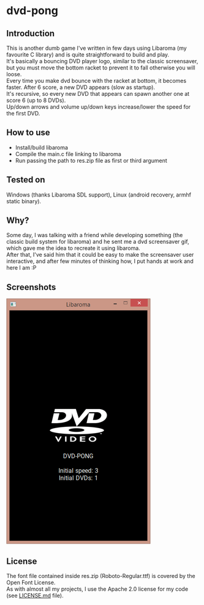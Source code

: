 # dvd-pong

## Introduction
This is another dumb game I've written in few days using Libaroma (my favourite C library) and is quite straightforward to build and play.  
It's basically a bouncing DVD player logo, similar to the classic screensaver, but you must move the bottom racket to prevent it to fall otherwise you will loose.  
Every time you make dvd bounce with the racket at bottom, it becomes faster. After 6 score, a new DVD appears (slow as startup).  
It's recursive, so every new DVD that appears can spawn another one at score 6 (up to 8 DVDs).  
Up/down arrows and volume up/down keys increase/lower the speed for the first DVD.

## How to use
- Install/build libaroma
- Compile the main.c file linking to libaroma
- Run passing the path to res.zip file as first or third argument

## Tested on
Windows (thanks Libaroma SDL support), Linux (android recovery, armhf static binary).

## Why?
Some day, I was talking with a friend while developing something (the classic build system for libaroma) and he sent me a dvd screensaver gif, which gave me the idea to recreate it using libaroma.  
After that, I've said him that it could be easy to make the screensaver user interactive, and after few minutes of thinking how, I put hands at work and here I am :P

## Screenshots
![screenshot](screenshot.png)

## License
The font file contained inside res.zip (Roboto-Regular.ttf) is covered by the Open Font License.  
As with almost all my projects, I use the Apache 2.0 license for my code (see [LICENSE.md](LICENSE.md) file).
